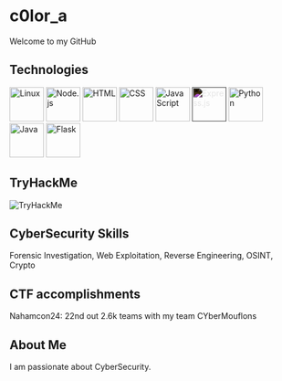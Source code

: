 # c0lor_a

Welcome to my GitHub

## Technologies

<p>
  <img src="https://cdn.jsdelivr.net/gh/devicons/devicon/icons/linux/linux-original.svg" alt="Linux" width="60" height="60"/>
  <img src="https://cdn.jsdelivr.net/gh/devicons/devicon/icons/nodejs/nodejs-original.svg" alt="Node.js" width="60" height="60"/>
  <img src="https://cdn.jsdelivr.net/gh/devicons/devicon/icons/html5/html5-original.svg" alt="HTML" width="60" height="60"/>
  <img src="https://cdn.jsdelivr.net/gh/devicons/devicon/icons/css3/css3-original.svg" alt="CSS" width="60" height="60"/>
  <img src="https://cdn.jsdelivr.net/gh/devicons/devicon/icons/javascript/javascript-original.svg" alt="JavaScript" width="60" height="60"/>
  <img src="https://cdn.jsdelivr.net/gh/devicons/devicon/icons/express/express-original-wordmark.svg" alt="Express.js" width="60" height="60" style="filter: invert(1);"/>
  <img src="https://cdn.jsdelivr.net/gh/devicons/devicon/icons/python/python-original.svg" alt="Python" width="60" height="60"/>
  <img src="https://cdn.jsdelivr.net/gh/devicons/devicon/icons/java/java-original.svg" alt="Java" width="60" height="60"/>
  <img src="https://raw.githubusercontent.com/gilbarbara/logos/master/logos/flask.svg" alt="Flask" width="60" height="60"/>
</p>


## TryHackMe

<p>
  <img src="https://tryhackme-badges.s3.amazonaws.com/c0lora.png" alt="TryHackMe">
</p>

## CyberSecurity Skills

<p>
  Forensic Investigation, Web Exploitation, Reverse Engineering, OSINT, Crypto
</p>

## CTF accomplishments

<p>
  Nahamcon24: 22nd out 2.6k teams with my team CYberMouflons 
</p>

## About Me

I am passionate about CyberSecurity.




